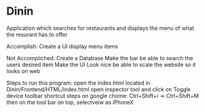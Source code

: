 # Dinin
Application which searches for restaurants and displays the menu of what the resurant has to offer

Accomplish:
    Create a UI
    display menu items

Not Accompliched:
    Create a Database
    Make the bar be able to search the users desired item
    Make the UI Look nice
    be able to scale the website so it looks on web

Steps to run this program:
    open the index.html located in Dinin/Frontend/HTML/index.html
    open inspector tool and click on Toggle device toolbar
    shortcut steps on google chome: Ctrl+Shift+i  -> Ctrl+Shift+M
    then on the tool bar on top, selectveiw as iPhoneX